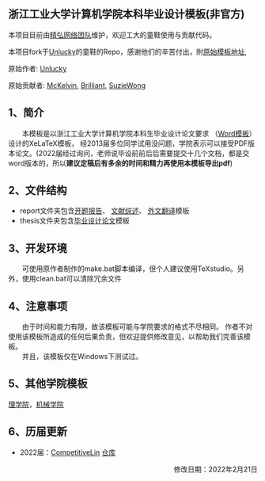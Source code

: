 ## 浙江工业大学计算机学院本科毕业设计模板(非官方)

本项目目前由[精弘网络团队](http://github.com/ZJUT)维护，欢迎工大的童鞋使用与贡献代码。

本项目fork于[Unlucky](http://blog.thebeyond.name)的童鞋的Repo，感谢他们的辛苦付出，附[原始模板地址](https://github.com/unlucky/zjutthesis),

原始作者:
[Unlucky](https://github.com/unlucky)

原始贡献者:
[McKelvin](https://github.com/mckelvin),
[Brilliant](https://github.com/Brilliant),
[SuzieWong](https://github.com/suziewong)

## 1、简介

&emsp;&emsp;本模板是以浙江工业大学计算机学院本科生毕业设计论文要求
（[Word模板](http://www.cs.zjut.edu.cn/html/n2664.html)）设计的XeLaTeX模板，
经2013届多位同学试用没问题，学院表示可以接受PDF版本论文。(2022届经过询问，老师说毕设前前后后需要提交十几个文档，都是交word版本的，所以**建议定稿后有多余的时间和精力再使用本模板导出pdf**)

## 2、文件结构

 - report文件夹包含[开题报告](https://github.com/CompetitiveLin/zjutthesis/blob/master/report/proposal.tex)、
[文献综述](https://github.com/CompetitiveLin/zjutthesis/blob/master/report/literaturereview.tex)、
[外文翻译](https://github.com/CompetitiveLin/zjutthesis/blob/master/report/translation.tex)模板
 - thesis文件夹包含[毕业设计论文](https://github.com/CompetitiveLin/zjutthesis/blob/master/thesis/zjutmain.tex)模板

## 3、开发环境

&emsp;&emsp;可使用原作者制作的make.bat脚本编译，但个人建议使用TeXstudio。另外，使用clean.bat可以清除冗余文件

## 4、注意事项

&emsp;&emsp;由于时间和能力有限，故该模板可能与学院要求的格式不尽相同。
作者不对使用该模板所造成的任何后果负责，但欢迎提供修改意见，以帮助我们完善该模板。  
&emsp;&emsp;并且，该模板仅在Windows下测试过。

## 5、其他学院模板
[理学院](https://github.com/liuzheng712/zjutthesisLXY)，[机械学院](https://github.com/diufanshu/zjutthesis)

## 6、历届更新

 - 2022届：[CompetitiveLin](https://github.com/CompetitiveLin) [仓库](https://github.com/CompetitiveLin/zjutthesis/tree/1e6f0bf3d48deeb98a978ad1d0a499e97668d5b1)

<p align="right">修改日期：2022年2月21日</p>
